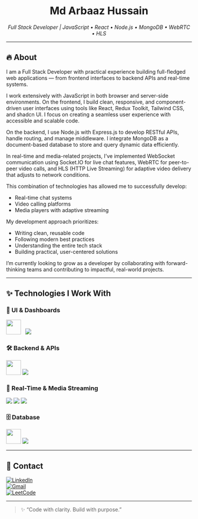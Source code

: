 <h1 align="center">Md Arbaaz Hussain</h1>
<p align="center">
  <i>Full Stack Developer | JavaScript • React • Node.js • MongoDB • WebRTC • HLS</i>
</p>

---

## 🔥 About

I am a Full Stack Developer with practical experience building full-fledged web applications — from frontend interfaces to backend APIs and real-time systems.

I work extensively with JavaScript in both browser and server-side environments. On the frontend, I build clean, responsive, and component-driven user interfaces using tools like React, Redux Toolkit, Tailwind CSS, and shadcn UI. I focus on creating a seamless user experience with accessible and scalable code.

On the backend, I use Node.js with Express.js to develop RESTful APIs, handle routing, and manage middleware. I integrate MongoDB as a document-based database to store and query dynamic data efficiently.

In real-time and media-related projects, I’ve implemented WebSocket communication using Socket.IO for live chat features, WebRTC for peer-to-peer video calls, and HLS (HTTP Live Streaming) for adaptive video delivery that adjusts to network conditions.

This combination of technologies has allowed me to successfully develop:
- Real-time chat systems
- Video calling platforms
- Media players with adaptive streaming

My development approach prioritizes:
- Writing clean, reusable code
- Following modern best practices
- Understanding the entire tech stack
- Building practical, user-centered solutions

I’m currently looking to grow as a developer by collaborating with forward-thinking teams and contributing to impactful, real-world projects.

---

## ✨ Technologies I Work With

### 🎨 UI & Dashboards
<p>
  <img src="https://skillicons.dev/icons?i=react,redux,tailwind,html,css" height="40" style="margin-right:8px"/>
  <img src="https://img.shields.io/badge/shadcn_UI-000000?logo=storybook&logoColor=white&style="/>
</p>

### 🛠 Backend & APIs
<p>
  <img src="https://skillicons.dev/icons?i=nodejs,express" height="40"/>
  <img src="https://img.shields.io/badge/REST_API-6DB33F?style=for-the-badge"/>
</p>

### 🧠 Real-Time & Media Streaming
<p>
  <img src="https://img.shields.io/badge/Socket.IO-010101?logo=socket.io&logoColor=white&style=for-the-badge"/>
  <img src="https://img.shields.io/badge/WebRTC-333333?logo=webrtc&logoColor=white&style=for-the-badge"/>
  <img src="https://img.shields.io/badge/HLS_Streaming-FF6F00?style=for-the-badge"/>
</p>

### 🗄 Database
<p>
  <img src="https://skillicons.dev/icons?i=mongodb" height="40"/>
  <img src="https://img.shields.io/badge/Mongoose-800000?style=for-the-badge"/>
</p>

---

## 📢 Contact

[![LinkedIn](https://img.shields.io/badge/LinkedIn-0A66C2?logo=linkedin&logoColor=white&style=for-the-badge)](https://www.linkedin.com/in/md-arbaaz-hussain)  
[![Gmail](https://img.shields.io/badge/Gmail-D14836?logo=gmail&logoColor=white&style=for-the-badge)](mailto:mdarbaazhussain66@gmail.com)  
[![LeetCode](https://img.shields.io/badge/LeetCode-FFA116?logo=leetcode&logoColor=white&style=for-the-badge)](https://leetcode.com/u/mdarbaazhussain666/)

---

> ✨ “Code with clarity. Build with purpose.”




















